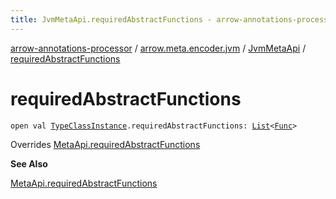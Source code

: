 ```yaml
---
title: JvmMetaApi.requiredAbstractFunctions - arrow-annotations-processor
---
```


[arrow-annotations-processor](../../index.html) / [arrow.meta.encoder.jvm](../index.html) / [JvmMetaApi](index.html) / [requiredAbstractFunctions](./required-abstract-functions.html)

# requiredAbstractFunctions

`open val `[`TypeClassInstance`](../../arrow.meta.encoder/-type-class-instance/index.html)`.requiredAbstractFunctions: `[`List`](https://kotlinlang.org/api/latest/jvm/stdlib/kotlin.collections/-list/index.html)`<`[`Func`](../../arrow.meta.ast/-func/index.html)`>`

Overrides [MetaApi.requiredAbstractFunctions](../../arrow.meta.encoder/-meta-api/required-abstract-functions.html)

**See Also**

[MetaApi.requiredAbstractFunctions](../../arrow.meta.encoder/-meta-api/required-abstract-functions.html)

